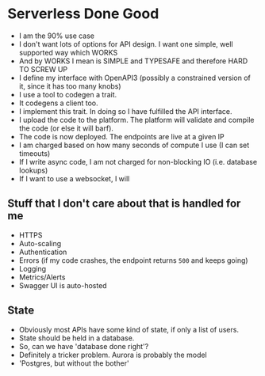 # Serverless Done Good


* I am the 90% use case
* I don't want lots of options for API design. I want one simple, well supported way which WORKS
* And by WORKS I mean is SIMPLE and TYPESAFE and therefore HARD TO SCREW UP
* I define my interface with OpenAPI3 (possibly a constrained version of it, since it has too many knobs)
* I use a tool to codegen a trait.
* It codegens a client too.
* I implement this trait. In doing so I have fulfilled the API interface.
* I upload the code to the platform. The platform will validate and compile the code (or else it will barf).
* The code is now deployed. The endpoints are live at a given IP
* I am charged based on how many seconds of compute I use (I can set timeouts)
* If I write async code, I am not charged for non-blocking IO (i.e. database lookups)
* If I want to use a websocket, I will


## Stuff that I don't care about that is handled for me

* HTTPS
* Auto-scaling
* Authentication
* Errors (if my code crashes, the endpoint returns `500` and keeps going)
* Logging
* Metrics/Alerts
* Swagger UI is auto-hosted

## State

* Obviously most APIs have some kind of state, if only a list of users.
* State should be held in a database.
* So, can we have 'database done right'?
* Definitely a tricker problem. Aurora is probably the model
* 'Postgres, but without the bother'

